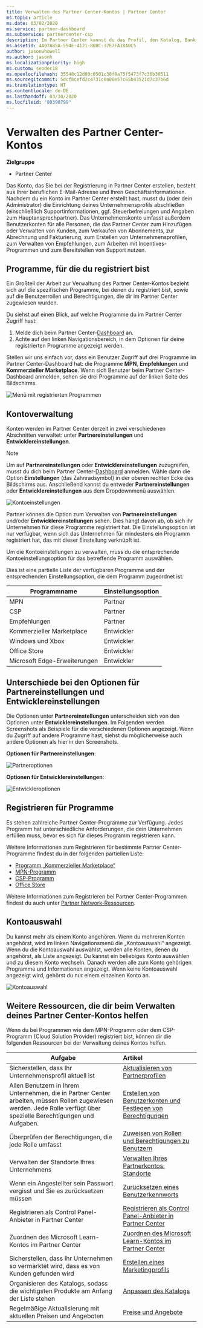 ```yaml
---
title: Verwalten des Partner Center-Kontos | Partner Center
ms.topic: article
ms.date: 03/02/2020
ms.service: partner-dashboard
ms.subservice: partnercenter-csp
description: Im Partner Center kannst du das Profil, den Katalog, Bank- und Steuerinformationen, Rollen, Berechtigungen und weitere Angaben zu deinem Unternehmen verwalten.
ms.assetid: 4A07A85A-594E-4121-808C-37E7FA18A0C5
author: jasonwhowell
ms.author: jasonh
ms.localizationpriority: high
ms.custom: seodec18
ms.openlocfilehash: 35548c12d80c0501c38f8a75f5473f7c36b30511
ms.sourcegitcommit: 5dcf8cefd2c4731c6a80e57c65b43521d7c37b6d
ms.translationtype: HT
ms.contentlocale: de-DE
ms.lasthandoff: 03/30/2020
ms.locfileid: "80390799"
---
```

# <a name="manage-your-partner-center-account"></a>Verwalten des Partner Center-Kontos

**Zielgruppe**

- Partner Center

Das Konto, das Sie bei der Registrierung in Partner Center erstellen, besteht aus Ihrer beruflichen E-Mail-Adresse und Ihren Geschäftsinformationen. Nachdem du ein Konto im Partner Center erstellt hast, musst du (oder dein Administrator) die Einrichtung deines Unternehmensprofils abschließen (einschließlich Supportinformationen, ggf. Steuerbefreiungen und Angaben zum Hauptansprechpartner). Das Unternehmenskonto umfasst außerdem Benutzerkonten für alle Personen, die das Partner Center zum Hinzufügen oder Verwalten von Kunden, zum Verkaufen von Abonnements, zur Abrechnung und Fakturierung, zum Erstellen von Unternehmensprofilen, zum Verwalten von Empfehlungen, zum Arbeiten mit Incentives-Programmen und zum Bereitstellen von Support nutzen.

## <a name="programs-in-which-you-are-enrolled"></a>Programme, für die du registriert bist

Ein Großteil der Arbeit zur Verwaltung des Partner Center-Kontos bezieht sich auf die spezifischen Programme, bei denen du registriert bist, sowie auf die Benutzerrollen und Berechtigungen, die dir im Partner Center zugewiesen wurden.

Du siehst auf einen Blick, auf welche Programme du im Partner Center Zugriff hast:

1. Melde dich beim Partner Center-[Dashboard](https://partner.microsoft.com/dashboard) an.
2. Achte auf den linken Navigationsbereich, in dem Optionen für deine registrierten Programme angezeigt werden.

Stellen wir uns einfach vor, dass ein Benutzer Zugriff auf drei Programme im Partner Center-Dashboard hat: die Programme **MPN**, **Empfehlungen** und **Kommerzieller Marketplace**. Wenn sich Benutzer beim Partner Center-Dashboard anmelden, sehen sie drei Programme auf der linken Seite des Bildschirms.

![Menü mit registrierten Programmen](images/accountsettings/programs-enrolled-left-nav.png)

## <a name="account-management"></a>Kontoverwaltung

Konten werden im Partner Center derzeit in zwei verschiedenen Abschnitten verwaltet: unter **Partnereinstellungen** und **Entwicklereinstellungen**.

>[!NOTE]
>Um auf **Partnereinstellungen** oder **Entwicklereinstellungen** zuzugreifen, musst du dich beim Partner Center-[Dashboard](https://partner.microsoft.com/dashboard) anmelden. Wähle dann die Option **Einstellungen** (das Zahnradsymbol) in der oberen rechten Ecke des Bildschirms aus. Anschließend kannst du entweder **Partnereinstellungen** oder **Entwicklereinstellungen** aus dem Dropdownmenü auswählen.

![Kontoeinstellungen](images/accountsettings/account1.png)

Partner können die Option zum Verwalten von **Partnereinstellungen** und/oder **Entwicklereinstellungen** sehen. Dies hängt davon ab, ob sich ihr Unternehmen für diese Programme registriert hat. Die Einstellungsoption ist nur verfügbar, wenn sich das Unternehmen für mindestens ein Programm registriert hat, das mit dieser Einstellung verknüpft ist.

Um die Kontoeinstellungen zu verwalten, muss du die entsprechende Kontoeinstellungsoption für das betreffende Programm auswählen.  

Dies ist eine partielle Liste der verfügbaren Programme und der entsprechenden Einstellungsoption, die dem Programm zugeordnet ist:

|**Programmname**   |**Einstellungsoption** |
|---------------------|:-----------------------|
|MPN   |Partner|
|CSP    |Partner|
|Empfehlungen   |Partner|
|Kommerzieller Marketplace|Entwickler|
|Windows und Xbox|Entwickler|
|Office Store|Entwickler|
|Microsoft Edge-Erweiterungen|Entwickler|

## <a name="the-differences-in-partner-and-developer-settings-options"></a>Unterschiede bei den Optionen für Partnereinstellungen und Entwicklereinstellungen

Die Optionen unter **Partnereinstellungen** unterscheiden sich von den Optionen unter **Entwicklereinstellungen**. Im Folgenden werden Screenshots als Beispiele für die verschiedenen Optionen angezeigt. Wenn du Zugriff auf andere Programme hast, siehst du möglicherweise auch andere Optionen als hier in den Screenshots.

**Optionen für Partnereinstellungen**:

![Partneroptionen](images/accountsettings/partneroptions.png)

**Optionen für Entwicklereinstellungen**:

![Entwickleroptionen](images/accountsettings/devoptions.png)

## <a name="enrolling-in-programs"></a>Registrieren für Programme

Es stehen zahlreiche Partner Center-Programme zur Verfügung. Jedes Programm hat unterschiedliche Anforderungen, die dein Unternehmen erfüllen muss, bevor es sich für dieses Programm registrieren kann.

Weitere Informationen zum Registrieren für bestimmte Partner Center-Programme findest du in der folgenden partiellen Liste:

- [Programm „Kommerzieller Marketplace“](https://docs.microsoft.com/azure/marketplace/partner-center-portal/create-account)
- [MPN-Programm](https://support.microsoft.com/help/4500026/enroll-and-subscribe-to-your-microsoft-partner-network-membership-in-p?tpqid=100-000012)
- [CSP-Programm](https://docs.microsoft.com/partner-center/enrolling-in-the-csp-program)
- [Office Store](https://partner.microsoft.com/dashboard/account/v3/enrollment/introduction/office)

Weitere Informationen zum Registrieren bei Partner Center-Programmen findest du auch unter [Partner Network-Ressourcen](https://partner.microsoft.com/).

## <a name="the-account-picker"></a>Kontoauswahl

Du kannst mehr als einem Konto angehören. Wenn du mehreren Konten angehörst, wird im linken Navigationsmenü die „Kontoauswahl“ angezeigt. Wenn du die Kontoauswahl auswählst, werden alle Konten, denen du angehörst, als Liste angezeigt. Du kannst ein beliebiges Konto auswählen und zu diesem Konto wechseln. Danach werden alle zum Konto gehörigen Programme und Informationen angezeigt. Wenn keine Kontoauswahl angezeigt wird, gehörst du nur einem einzelnen Konto an.

![Kontoauswahl](images/accountsettings/accountpicker.png)

## <a name="other-resources-to-help-you-manage-your-partner-center-account"></a>Weitere Ressourcen, die dir beim Verwalten deines Partner Center-Kontos helfen

Wenn du bei Programmen wie dem MPN-Programm oder dem CSP-Programm (Cloud Solution Provider) registriert bist, können dir die folgenden Ressourcen bei der Verwaltung deines Kontos helfen.

|**Aufgabe**   |**Artikel**   |
|-----------------------|:-----------------------|
|Sicherstellen, dass Ihr Unternehmensprofil aktuell ist   |[Aktualisieren von Partnerprofilen](update-your-partner-profile.md)|
|Allen Benutzern in Ihrem Unternehmen, die in Partner Center arbeiten, müssen Rollen zugewiesen werden. Jede Rolle verfügt über spezielle Berechtigungen und Aufgaben.|[Erstellen von Benutzerkonten und Festlegen von Berechtigungen](create-user-accounts-and-set-permissions.md)|
|Überprüfen der Berechtigungen, die jede Rolle umfasst|[Zuweisen von Rollen und Berechtigungen zu Benutzern](permissions-overview.md)
|Verwalten der Standorte Ihres Unternehmens|[Verwalten Ihres Partnerkontos: Standorte](manage-locations.md)
|Wenn ein Angestellter sein Passwort vergisst und Sie es zurücksetzen müssen  |[Zurücksetzen eines Benutzerkennworts](reset-a-user-password.md)|
|Registrieren als Control Panel-Anbieter in Partner Center|[Registrieren als Control Panel-Anbieter in Partner Center](enroll-as-cpv.md)|
|Zuordnen des Microsoft Learn-Kontos im Partner Center|[Zuordnen des Microsoft Learn-Kontos im Partner Center](ms-learn-associate.md)|
|Sicherstellen, dass Ihr Unternehmen so vermarktet wird, dass es von Kunden gefunden wird   |[Erstellen eines Marketingprofils](create-a-marketing-profile.md)|
|Organisieren des Katalogs, sodass die wichtigsten Produkte am Anfang der Liste stehen   |[Anpassen des Katalogs](customize-the-catalog.md)|
|Regelmäßige Aktualisierung mit aktuellen Preisen und Angeboten   |[Preise und Angebote](pricing-and-offers.md)|